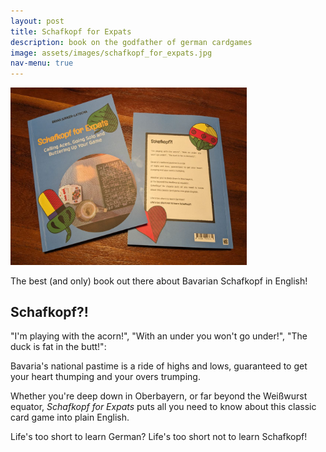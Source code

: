 ```yaml
---
layout: post
title: Schafkopf for Expats
description: book on the godfather of german cardgames
image: assets/images/schafkopf_for_expats.jpg
nav-menu: true
---
```

<img src="assets/images/schafkopf_for_expats.jpg" alt="book" width="75%">

The best (and only) book out there about Bavarian Schafkopf in English! 

## Schafkopf?!

"I'm playing with the acorn!", "With an under you won't go under!", "The duck is fat in the butt!":

Bavaria's national pastime is a ride of highs and lows, guaranteed to get your heart thumping and your overs trumping.

Whether you're deep down in Oberbayern, or far beyond the Weißwurst equator, *Schafkopf for Expats* puts all you need to know about this classic card game into plain English.

Life's too short to learn German?
Life's too short not to learn Schafkopf!